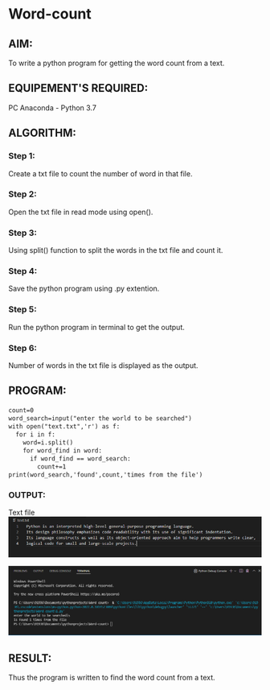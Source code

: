 # Word-count
## AIM:
To write a python program for getting the word count from a text.
## EQUIPEMENT'S REQUIRED: 
PC
Anaconda - Python 3.7
## ALGORITHM: 
### Step 1:
Create a txt file to count the number of word in that file.

### Step 2:
Open the txt file in read mode using open(). 

### Step 3: 
Using split() function to split the words in the txt file and count it.



### Step 4:  
Save the python program using .py extention.
### Step 5: 
Run the python program in terminal to get the output.

### Step 6:
Number of words in the txt file is displayed as the output.

## PROGRAM:
```
count=0
word_search=input("enter the world to be searched")
with open("text.txt",'r') as f:
  for i in f:
    word=i.split()
    for word_find in word:
      if word_find == word_search:
        count+=1
print(word_search,'found',count,'times from the file')
```

### OUTPUT:
Text file
![output](2.png)

![output](1.png)



## RESULT:
Thus the program is written to find the word count from a text.
